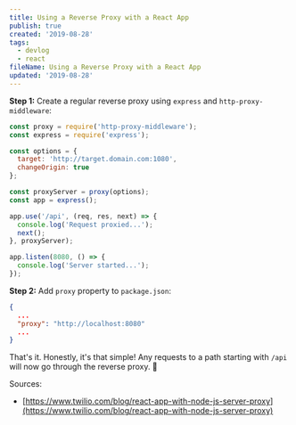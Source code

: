 ```yaml
---
title: Using a Reverse Proxy with a React App
publish: true
created: '2019-08-28'
tags:
  - devlog
  - react
fileName: Using a Reverse Proxy with a React App
updated: '2019-08-28'
---
```



**Step 1:** Create a regular reverse proxy using `express` and `http-proxy-middleware`:

```javascript
const proxy = require('http-proxy-middleware');
const express = require('express');

const options = {
  target: 'http://target.domain.com:1080',
  changeOrigin: true
};

const proxyServer = proxy(options);
const app = express();

app.use('/api', (req, res, next) => {
  console.log('Request proxied...');
  next();
}, proxyServer);

app.listen(8080, () => {
  console.log('Server started...');
});
```

**Step 2:** Add `proxy` property to `package.json`:

```json
{
  ...
  "proxy": "http://localhost:8080"
  ...
}
```


That's it. Honestly, it's that simple! Any requests to a path starting with `/api` will now go through the reverse proxy. 🎉

Sources:
- [https://www.twilio.com/blog/react-app-with-node-js-server-proxy](https://www.twilio.com/blog/react-app-with-node-js-server-proxy)
